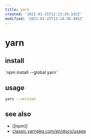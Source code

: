 ```yaml
---
title: yarn
created: '2021-01-25T12:13:20.192Z'
modified: '2021-01-25T12:14:50.495Z'
---
```


# yarn

## install
`npm install --global yarn``

## usage
```sh
yarn --version
```
## see also
- [[npm]]
- [classic.yarnpkg.com/en/docs/usage](https://classic.yarnpkg.com/en/docs/usage)
